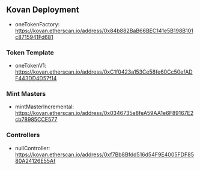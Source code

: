 ## Kovan Deployment

- oneTokenFactory: https://kovan.etherscan.io/address/0x84b882BaB66BEC141e5B198B101c8715941Fd681

### Token Template
- oneTokenV1: https://kovan.etherscan.io/address/0xC1f0423a153Ce58fe60Cc50efADF443DD4D57f14

### Mint Masters
- mintMasterIncremental: https://kovan.etherscan.io/address/0x0346735e8feA59AA1e6F89167E2cb78985CCE577

### Controllers
- nullController: https://kovan.etherscan.io/address/0xf7Bb8Bfdd516d54F9E4005FDF8580A24126E55Af
